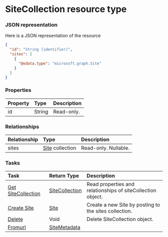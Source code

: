 # SiteCollection resource type



### JSON representation

Here is a JSON representation of the resource

<!-- {
  "blockType": "resource",
  "optionalProperties": [
    "sites"
  ],
  "@odata.type": "microsoft.graph.SiteCollection"
}-->

```json
{
  "id": "String (identifier)",
  "sites": [
    {
      "@odata.type": "microsoft.graph.Site"
    }
  ]
}

```
### Properties
| Property	   | Type	|Description|
|:---------------|:--------|:----------|
|id|String| Read-only.|

### Relationships
| Relationship | Type	|Description|
|:---------------|:--------|:----------|
|sites|[Site](site.md) collection| Read-only. Nullable.|

### Tasks

| Task		   | Return Type	|Description|
|:---------------|:--------|:----------|
|[Get SiteCollection](../api/sitecollection_get.md) | [SiteCollection](sitecollection.md) |Read properties and relationships of siteCollection object.|
|[Create Site](../api/sitecollection_post_sites.md) |[Site](site.md)| Create a new Site by posting to the sites collection.|
|[Delete](../api/sitecollection_delete.md) | Void	|Delete SiteCollection object. |
|[Fromurl](../api/sitecollection_fromurl.md)|[SiteMetadata](sitemetadata.md)||

<!-- uuid: 12dbe30f-8066-41b9-a780-acaea33b24f2
2015-10-15 16:49:30 UTC -->
<!-- {
  "type": "#page.annotation",
  "description": "SiteCollection resource",
  "keywords": "",
  "section": "documentation",
  "tocPath": ""
}-->
